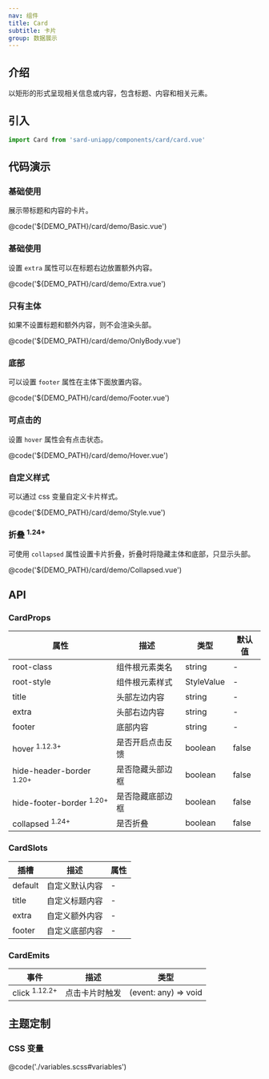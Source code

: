 ```yaml
---
nav: 组件
title: Card
subtitle: 卡片
group: 数据展示
---
```


## 介绍

以矩形的形式呈现相关信息或内容，包含标题、内容和相关元素。

## 引入

```ts
import Card from 'sard-uniapp/components/card/card.vue'
```

## 代码演示

### 基础使用

展示带标题和内容的卡片。

@code('${DEMO_PATH}/card/demo/Basic.vue')

### 基础使用

设置 `extra` 属性可以在标题右边放置额外内容。

@code('${DEMO_PATH}/card/demo/Extra.vue')

### 只有主体

如果不设置标题和额外内容，则不会渲染头部。

@code('${DEMO_PATH}/card/demo/OnlyBody.vue')

### 底部

可以设置 `footer` 属性在主体下面放置内容。

@code('${DEMO_PATH}/card/demo/Footer.vue')

### 可点击的

设置 `hover` 属性会有点击状态。

@code('${DEMO_PATH}/card/demo/Hover.vue')

### 自定义样式

可以通过 css 变量自定义卡片样式。

@code('${DEMO_PATH}/card/demo/Style.vue')

### 折叠 <sup>1.24+</sup>

可使用 `collapsed` 属性设置卡片折叠，折叠时将隐藏主体和底部，只显示头部。

@code('${DEMO_PATH}/card/demo/Collapsed.vue')

## API

### CardProps

| 属性                                | 描述             | 类型       | 默认值 |
| ----------------------------------- | ---------------- | ---------- | ------ |
| root-class                          | 组件根元素类名   | string     | -      |
| root-style                          | 组件根元素样式   | StyleValue | -      |
| title                               | 头部左边内容     | string     | -      |
| extra                               | 头部右边内容     | string     | -      |
| footer                              | 底部内容         | string     | -      |
| hover <sup>1.12.3+</sup>            | 是否开启点击反馈 | boolean    | false  |
| hide-header-border <sup>1.20+</sup> | 是否隐藏头部边框 | boolean    | false  |
| hide-footer-border <sup>1.20+</sup> | 是否隐藏底部边框 | boolean    | false  |
| collapsed <sup>1.24+</sup>          | 是否折叠         | boolean    | false  |

### CardSlots

| 插槽    | 描述           | 属性 |
| ------- | -------------- | ---- |
| default | 自定义默认内容 | -    |
| title   | 自定义标题内容 | -    |
| extra   | 自定义额外内容 | -    |
| footer  | 自定义底部内容 | -    |

### CardEmits

| 事件                     | 描述           | 类型                 |
| ------------------------ | -------------- | -------------------- |
| click <sup>1.12.2+</sup> | 点击卡片时触发 | (event: any) => void |

## 主题定制

### CSS 变量

@code('./variables.scss#variables')

